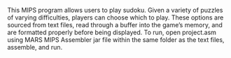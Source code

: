This MIPS program allows users to play sudoku. Given a variety of puzzles of varying difficulties, players can choose which to play. These options are sourced from text files, read through a buffer into the game’s memory, and are formatted properly before being displayed. To run, open project.asm using MARS MIPS Assembler jar file within the same folder as the text files, assemble, and run.